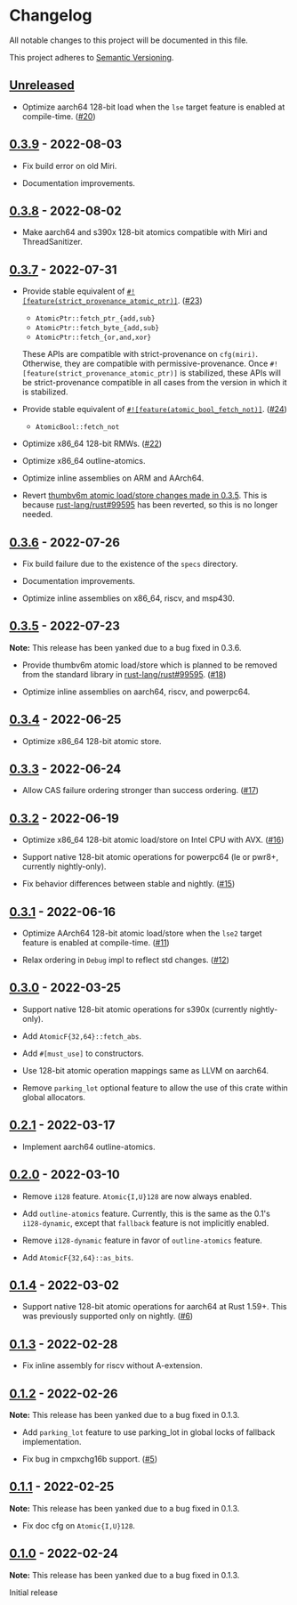 # Changelog

All notable changes to this project will be documented in this file.

This project adheres to [Semantic Versioning](https://semver.org).

<!--
Note: In this file, do not use the hard wrap in the middle of a sentence for compatibility with GitHub comment style markdown rendering.
-->

## [Unreleased]

- Optimize aarch64 128-bit load when the `lse` target feature is enabled at compile-time. ([#20](https://github.com/taiki-e/portable-atomic/pull/20))

## [0.3.9] - 2022-08-03

- Fix build error on old Miri.

- Documentation improvements.

## [0.3.8] - 2022-08-02

- Make aarch64 and s390x 128-bit atomics compatible with Miri and ThreadSanitizer.

## [0.3.7] - 2022-07-31

- Provide stable equivalent of [`#![feature(strict_provenance_atomic_ptr)]`](https://github.com/rust-lang/rust/issues/99108). ([#23](https://github.com/taiki-e/portable-atomic/pull/23))

  - `AtomicPtr::fetch_ptr_{add,sub}`
  - `AtomicPtr::fetch_byte_{add,sub}`
  - `AtomicPtr::fetch_{or,and,xor}`

  These APIs are compatible with strict-provenance on `cfg(miri)`. Otherwise, they are compatible with permissive-provenance.
  Once `#![feature(strict_provenance_atomic_ptr)]` is stabilized, these APIs will be strict-provenance compatible in all cases from the version in which it is stabilized.

- Provide stable equivalent of [`#![feature(atomic_bool_fetch_not)]`](https://github.com/rust-lang/rust/issues/98485). ([#24](https://github.com/taiki-e/portable-atomic/pull/24))

  - `AtomicBool::fetch_not`

- Optimize x86_64 128-bit RMWs. ([#22](https://github.com/taiki-e/portable-atomic/pull/22))

- Optimize x86_64 outline-atomics.

- Optimize inline assemblies on ARM and AArch64.

- Revert [thumbv6m atomic load/store changes made in 0.3.5](https://github.com/taiki-e/portable-atomic/pull/18). This is because [rust-lang/rust#99595](https://github.com/rust-lang/rust/pull/99595) has been reverted, so this is no longer needed.

## [0.3.6] - 2022-07-26

- Fix build failure due to the existence of the `specs` directory.

- Documentation improvements.

- Optimize inline assemblies on x86_64, riscv, and msp430.

## [0.3.5] - 2022-07-23

**Note:** This release has been yanked due to a bug fixed in 0.3.6.

- Provide thumbv6m atomic load/store which is planned to be removed from the standard library in [rust-lang/rust#99595](https://github.com/rust-lang/rust/pull/99595). ([#18](https://github.com/taiki-e/portable-atomic/pull/18))

- Optimize inline assemblies on aarch64, riscv, and powerpc64.

## [0.3.4] - 2022-06-25

- Optimize x86_64 128-bit atomic store.

## [0.3.3] - 2022-06-24

- Allow CAS failure ordering stronger than success ordering. ([#17](https://github.com/taiki-e/portable-atomic/pull/17))

## [0.3.2] - 2022-06-19

- Optimize x86_64 128-bit atomic load/store on Intel CPU with AVX. ([#16](https://github.com/taiki-e/portable-atomic/pull/16))

- Support native 128-bit atomic operations for powerpc64 (le or pwr8+, currently nightly-only).

- Fix behavior differences between stable and nightly. ([#15](https://github.com/taiki-e/portable-atomic/pull/15))

## [0.3.1] - 2022-06-16

- Optimize AArch64 128-bit atomic load/store when the `lse2` target feature is enabled at compile-time. ([#11](https://github.com/taiki-e/portable-atomic/pull/11))

- Relax ordering in `Debug` impl to reflect std changes. ([#12](https://github.com/taiki-e/portable-atomic/pull/12))

## [0.3.0] - 2022-03-25

- Support native 128-bit atomic operations for s390x (currently nightly-only).

- Add `AtomicF{32,64}::fetch_abs`.

- Add `#[must_use]` to constructors.

- Use 128-bit atomic operation mappings same as LLVM on aarch64.

- Remove `parking_lot` optional feature to allow the use of this crate within global allocators.

## [0.2.1] - 2022-03-17

- Implement aarch64 outline-atomics.

## [0.2.0] - 2022-03-10

- Remove `i128` feature. `Atomic{I,U}128` are now always enabled.

- Add `outline-atomics` feature. Currently, this is the same as the 0.1's `i128-dynamic`, except that `fallback` feature is not implicitly enabled.

- Remove `i128-dynamic` feature in favor of `outline-atomics` feature.

- Add `AtomicF{32,64}::as_bits`.

## [0.1.4] - 2022-03-02

- Support native 128-bit atomic operations for aarch64 at Rust 1.59+. This was previously supported only on nightly. ([#6](https://github.com/taiki-e/portable-atomic/pull/6))

## [0.1.3] - 2022-02-28

- Fix inline assembly for riscv without A-extension.

## [0.1.2] - 2022-02-26

**Note:** This release has been yanked due to a bug fixed in 0.1.3.

- Add `parking_lot` feature to use parking_lot in global locks of fallback implementation.

- Fix bug in cmpxchg16b support. ([#5](https://github.com/taiki-e/portable-atomic/pull/5))

## [0.1.1] - 2022-02-25

**Note:** This release has been yanked due to a bug fixed in 0.1.3.

- Fix doc cfg on `Atomic{I,U}128`.

## [0.1.0] - 2022-02-24

**Note:** This release has been yanked due to a bug fixed in 0.1.3.

Initial release

[Unreleased]: https://github.com/taiki-e/portable-atomic/compare/v0.3.9...HEAD
[0.3.9]: https://github.com/taiki-e/portable-atomic/compare/v0.3.8...v0.3.9
[0.3.8]: https://github.com/taiki-e/portable-atomic/compare/v0.3.7...v0.3.8
[0.3.7]: https://github.com/taiki-e/portable-atomic/compare/v0.3.6...v0.3.7
[0.3.6]: https://github.com/taiki-e/portable-atomic/compare/v0.3.5...v0.3.6
[0.3.5]: https://github.com/taiki-e/portable-atomic/compare/v0.3.4...v0.3.5
[0.3.4]: https://github.com/taiki-e/portable-atomic/compare/v0.3.3...v0.3.4
[0.3.3]: https://github.com/taiki-e/portable-atomic/compare/v0.3.2...v0.3.3
[0.3.2]: https://github.com/taiki-e/portable-atomic/compare/v0.3.1...v0.3.2
[0.3.1]: https://github.com/taiki-e/portable-atomic/compare/v0.3.0...v0.3.1
[0.3.0]: https://github.com/taiki-e/portable-atomic/compare/v0.2.1...v0.3.0
[0.2.1]: https://github.com/taiki-e/portable-atomic/compare/v0.2.0...v0.2.1
[0.2.0]: https://github.com/taiki-e/portable-atomic/compare/v0.1.4...v0.2.0
[0.1.4]: https://github.com/taiki-e/portable-atomic/compare/v0.1.3...v0.1.4
[0.1.3]: https://github.com/taiki-e/portable-atomic/compare/v0.1.2...v0.1.3
[0.1.2]: https://github.com/taiki-e/portable-atomic/compare/v0.1.1...v0.1.2
[0.1.1]: https://github.com/taiki-e/portable-atomic/compare/v0.1.0...v0.1.1
[0.1.0]: https://github.com/taiki-e/portable-atomic/releases/tag/v0.1.0
